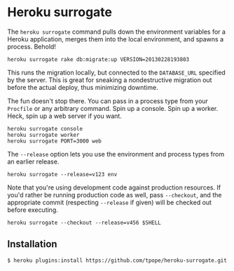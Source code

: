 # Heroku surrogate

The `heroku surrogate` command pulls down the environment variables for a
Heroku application, merges them into the local environment, and spawns a
process.  Behold!

    heroku surrogate rake db:migrate:up VERSION=20130228193803

This runs the migration locally, but connected to the `DATABASE_URL` specified
by the server.  This is great for sneaking a nondestructive migration out
before the actual deploy, thus minimizing downtime.

The fun doesn't stop there.  You can pass in a process type from your
`Procfile` or any arbitrary command.  Spin up a console.  Spin up a worker.
Heck, spin up a web server if you want.

    heroku surrogate console
    heroku surrogate worker
    heroku surrogate PORT=3000 web

The `--release` option lets you use the environment and process types from an
earlier release.

    heroku surrogate --release=v123 env

Note that you're using development code against production resources.  If
you'd rather be running production code as well, pass `--checkout`, and the
appropriate commit (respecting `--release` if given) will be checked out
before executing.

    heroku surrogate --checkout --release=v456 $SHELL

## Installation

    $ heroku plugins:install https://github.com/tpope/heroku-surrogate.git
